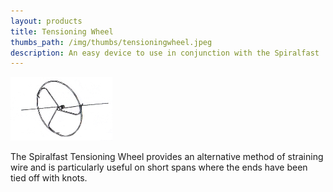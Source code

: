 ```yaml
---
layout: products
title: Tensioning Wheel
thumbs_path: /img/thumbs/tensioningwheel.jpeg
description: An easy device to use in conjunction with the Spiralfast
---
```


![A diagram of the Spiralfast Tension Indicator.](/img/large/TensioningWheel.jpeg)

The Spiralfast Tensioning Wheel provides an alternative method of straining wire and is particularly useful on short spans where the ends have been tied off with knots.